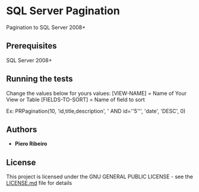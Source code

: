 # SQL Server Pagination

Pagination to SQL Server 2008+

## Prerequisites

SQL Server 2008+

## Running the tests

Change the values below for yours values:
[VIEW-NAME] = Name of Your View or Table
[FIELDS-TO-SORT] = Name of field to sort

Ex:
PRPagination(10, 'id,title,description', ' AND id=''5''', 'date', 'DESC', 0)


## Authors

* **Piero Ribeiro** 

## License

This project is licensed under the GNU GENERAL PUBLIC LICENSE - see the [LICENSE.md](LICENSE.md) file for details
